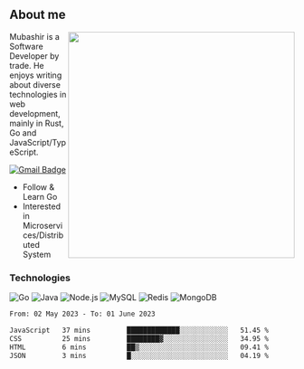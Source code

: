 ## About me

<img align="right" src="https://github-readme-stats-zhiwei-feng.vercel.app/api?username=mub4shir&show_icons=true" width="400" />

Mubashir is a Software Developer by trade. He enjoys writing about diverse technologies in web development, mainly in Rust, Go and JavaScript/TypeScript.

[![Gmail Badge](https://img.shields.io/badge/-mubashir11131719@gmail.com-c14438?style=flat-square&logo=Gmail&logoColor=white&link=mailto:mubashir11131719@gmail.com)](mailto:mubashir11131719@gmail.com)




- Follow & Learn Go
- Interested in Microservices/Distributed System


### Technologies
![Go](https://img.shields.io/badge/-Go-000000?style=flat-square&logo=go)
![Java](https://img.shields.io/badge/-Java-E34A86?style=flat-square&logo=java)
![Node.js](https://img.shields.io/badge/-Node.js-000000?style=flat-square&logo=node.js)
![MySQL](https://img.shields.io/badge/-MySQL-orange?style=flat-square&logo=MySQL)
![Redis](https://img.shields.io/badge/-Redis-black?style=flat-square&logo=Redis)
![MongoDB](https://img.shields.io/badge/-MongoDB-000000?style=flat-square&logo=mongodb)






<!--START_SECTION:waka-->

```txt
From: 02 May 2023 - To: 01 June 2023

JavaScript   37 mins         █████████████░░░░░░░░░░░░   51.45 %
CSS          25 mins         ████████▓░░░░░░░░░░░░░░░░   34.95 %
HTML         6 mins          ██▒░░░░░░░░░░░░░░░░░░░░░░   09.41 %
JSON         3 mins          █░░░░░░░░░░░░░░░░░░░░░░░░   04.19 %
```

<!--END_SECTION:waka-->
</p>


